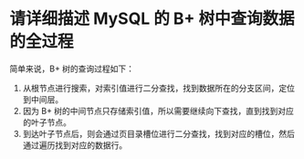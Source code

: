 # 请详细描述 MySQL 的 B+ 树中查询数据的全过程

简单来说，B+ 树的查询过程如下：

1. 从根节点进行搜索，对索引值进行二分查找，找到数据所在的分支区间，定位到中间层。
2. 因为 B+ 树的中间节点只存储索引值，所以需要继续向下查找，直到找到对应的叶子节点。
3. 到达叶子节点后，则会通过页目录槽位进行二分查找，找到对应的槽位，然后通过遍历找到对应的数据行。
